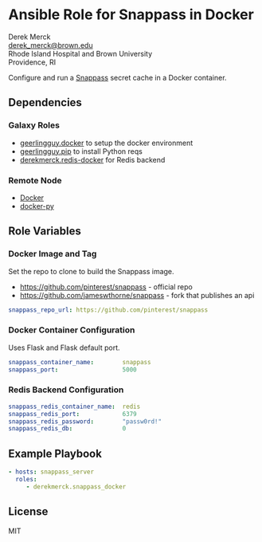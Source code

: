 Ansible Role for Snappass in Docker
===================================

Derek Merck  
<derek_merck@brown.edu>  
Rhode Island Hospital and Brown University  
Providence, RI  

Configure and run a [Snappass](https://github.com/pinterest/snappass) secret cache in a Docker container.


Dependencies
------------

### Galaxy Roles

- [geerlingguy.docker](https://github.com/geerlingguy/ansible-role-docker) to setup the docker environment
- [geerlingguy.pip](https://github.com/geerlingguy/ansible-role-pip) to install Python reqs
- [derekmerck.redis-docker](https://github.com/derekmerck/ansible-redis-docker) for Redis backend


### Remote Node

- [Docker][]
- [docker-py][]

[Docker]: https://www.docker.com
[docker-py]: https://docker-py.readthedocs.io


Role Variables
--------------

### Docker Image and Tag

Set the repo to clone to build the Snappass image.

- https://github.com/pinterest/snappass - official repo
- https://github.com/jameswthorne/snappass - fork that publishes an api

```yaml
snappass_repo_url: https://github.com/pinterest/snappass
```

### Docker Container Configuration

Uses Flask and Flask default port.

```yaml
snappass_container_name:        snappass
snappass_port:                  5000
```

### Redis Backend Configuration

```yaml
snappass_redis_container_name:  redis
snappass_redis_port:            6379
snappass_redis_password:        "passw0rd!"
snappass_redis_db:              0
```


Example Playbook
----------------

```yaml
- hosts: snappass_server
  roles:
     - derekmerck.snappass_docker
```


License
-------

MIT